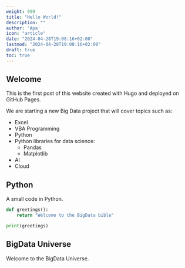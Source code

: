 ```yaml
---
weight: 999
title: "Hello World!"
description: ""
author: 'Apa'
icon: "article"
date: "2024-04-28T19:08:16+02:00"
lastmod: "2024-04-28T19:08:16+02:00"
draft: true
toc: true
---
```

## Welcome
This is the first post of this website created with Hugo and deployed on GitHub Pages.

We are starting a new Big Data project that will cover topics such as:

- Excel
- VBA Programming
- Python
- Python libraries for data science:
  - Pandas
  - Matplotlib
- AI
- Cloud

## Python
A small code in Python.

```python
def greetings():
    return "Welcome to the BigData bible"

print(greetings)
```

## BigData Universe
Welcome to the BigData Universe.
